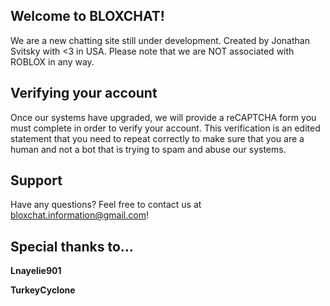 ## Welcome to BLOXCHAT!
We are a new chatting site still under development. Created by Jonathan Svitsky with <3 in USA. Please note that we are NOT associated with ROBLOX in any way.

## Verifying your account

Once our systems have upgraded, we will provide a reCAPTCHA form you must complete in order to verify your account. This verification is an edited statement that you need to repeat correctly to make sure that you are a human and not a bot that is trying to spam and abuse our systems.

## Support
Have any questions? Feel free to contact us at bloxchat.information@gmail.com!


## Special thanks to...

**Lnayelie901**

**TurkeyCyclone**
